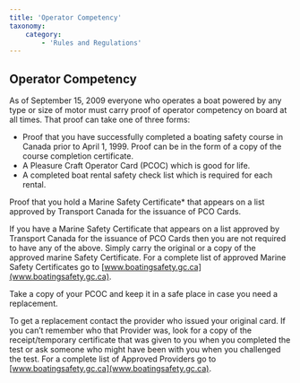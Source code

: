 ```yaml
---
title: 'Operator Competency'
taxonomy:
    category:
        - 'Rules and Regulations'
---
```


## Operator Competency

As of September 15, 2009 everyone who operates a boat powered by any type or size of motor must carry proof of operator competency on board at all times. That proof can take one of three forms:

* Proof that you have successfully completed a boating safety course in Canada prior to April 1, 1999. Proof can be in the form of a copy of the course completion certificate.
* A Pleasure Craft Operator Card (PCOC) which is good for life.
* A completed boat rental safety check list which is required for each rental.

Proof that you hold a Marine Safety Certificate* that appears on a list approved by Transport Canada for the issuance of PCO Cards.

If you have a Marine Safety Certificate that appears on a list approved by Transport Canada for the issuance of PCO Cards then you are not required to have any of the above. Simply carry the original or a copy of the approved marine Safety Certificate. For a complete list of approved Marine Safety Certificates go to [www.boatingsafety.gc.ca](www.boatingsafety.gc.ca).

Take a copy of your PCOC and keep it in a safe place in case you need a replacement.

To get a replacement contact the provider who issued your original card. If you can’t remember who that Provider was, look for a copy of the receipt/temporary certificate that was given to you when you completed the test or ask someone who might have been with you when you challenged the test. For a complete list of Approved Providers go to [www.boatingsafety.gc.ca](www.boatingsafety.gc.ca).